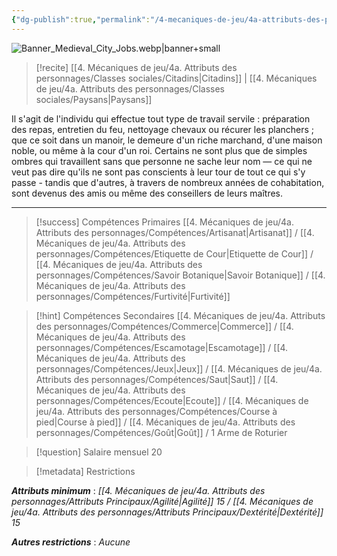 ```yaml
---
{"dg-publish":true,"permalink":"/4-mecaniques-de-jeu/4a-attributs-des-personnages/metiers/domestique/"}
---
```


![Banner_Medieval_City_Jobs.webp|banner+small](/img/user/Z.%20Ressources/Banner_Medieval_City_Jobs.webp)

>[!recite] [[4. Mécaniques de jeu/4a. Attributs des personnages/Classes sociales/Citadins\|Citadins]] | [[4. Mécaniques de jeu/4a. Attributs des personnages/Classes sociales/Paysans\|Paysans]] 

Il s'agit de l'individu qui effectue tout type de travail servile : préparation des repas, entretien du feu, nettoyage chevaux ou récurer les planchers ; que ce soit dans un manoir, le demeure d'un riche marchand, d'une maison noble, ou même à la cour d'un roi. Certains ne sont plus que de simples ombres qui travaillent sans que personne ne sache leur nom — ce qui ne veut pas dire qu'ils ne sont pas conscients à leur tour de tout ce qui s'y passe - tandis que d'autres, à travers de nombreux années de cohabitation, sont devenus des amis ou même des conseillers de leurs maîtres.

---

>[!success] Compétences Primaires
> [[4. Mécaniques de jeu/4a. Attributs des personnages/Compétences/Artisanat\|Artisanat]] / [[4. Mécaniques de jeu/4a. Attributs des personnages/Compétences/Etiquette de Cour\|Etiquette de Cour]]  / [[4. Mécaniques de jeu/4a. Attributs des personnages/Compétences/Savoir Botanique\|Savoir Botanique]] / [[4. Mécaniques de jeu/4a. Attributs des personnages/Compétences/Furtivité\|Furtivité]] 

>[!hint] Compétences Secondaires
> [[4. Mécaniques de jeu/4a. Attributs des personnages/Compétences/Commerce\|Commerce]] / [[4. Mécaniques de jeu/4a. Attributs des personnages/Compétences/Escamotage\|Escamotage]]  / [[4. Mécaniques de jeu/4a. Attributs des personnages/Compétences/Jeux\|Jeux]] / [[4. Mécaniques de jeu/4a. Attributs des personnages/Compétences/Saut\|Saut]] / [[4. Mécaniques de jeu/4a. Attributs des personnages/Compétences/Ecoute\|Ecoute]] / [[4. Mécaniques de jeu/4a. Attributs des personnages/Compétences/Course à pied\|Course à pied]] / [[4. Mécaniques de jeu/4a. Attributs des personnages/Compétences/Goût\|Goût]] / 1 Arme de Roturier 

>[!question] Salaire mensuel 
> 20

>[!metadata] Restrictions

***Attributs minimum*** : *[[4. Mécaniques de jeu/4a. Attributs des personnages/Attributs Principaux/Agilité\|Agilité]] 15 / [[4. Mécaniques de jeu/4a. Attributs des personnages/Attributs Principaux/Dextérité\|Dextérité]] 15*

***Autres restrictions*** : *Aucune*

